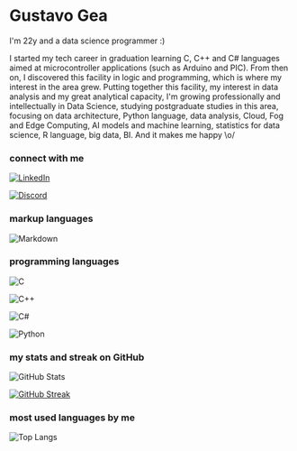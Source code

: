 
# Gustavo Gea

I'm 22y and a data science programmer :)

I started my tech career in graduation learning C, C++ and C# languages aimed at microcontroller applications (such as Arduino and PIC). From then on, I discovered this facility in logic and programming, which is where my interest in the area grew. Putting together this facility, my interest in data analysis and my great analytical capacity, I'm growing professionally and intellectually in Data Science, studying postgraduate studies in this area, focusing on data architecture, Python language, data analysis, Cloud, Fog and Edge Computing, AI models and machine learning, statistics for data science, R language, big data, BI.
And it makes me happy \o/


### connect with me

[![LinkedIn](https://img.shields.io/badge/LinkedIn-FFF?style=for-the-badge&logo=linkedin&logoColor=000)](https://www.linkedin.com/in/gustavo-mastrocollo/) 

[![Discord](https://img.shields.io/badge/Discord-FFF?style=for-the-badge&logo=discord&logoColor=000)](https://www.discord.com/in/gea1904/)


### markup languages

![Markdown](https://img.shields.io/badge/Markdown-FFF?style=for-the-badge&logo=markdown&logoColor=000)


### programming languages

![C](https://img.shields.io/badge/C-FFF?style=for-the-badge&logo=c&logoColor=000)

![C++](https://img.shields.io/badge/C%2B%2B-FFF?style=for-the-badge&logo=c%2B%2B&logoColor=000)

![C#](https://img.shields.io/badge/C%23-FFF?style=for-the-badge&logo=c-sharp&logoColor=000)

![Python](https://img.shields.io/badge/Python-FFF?style=for-the-badge&logo=python&logoColor=000)


### my stats and streak on GitHub

![GitHub Stats](https://github-readme-stats.vercel.app/api?username=gfmgea&theme=transparent&bg_color=000&border_color=30A3DC&show_icons=true&icon_color=30A3DC&title_color=E94D5F&text_color=FFF&hide_title=true&hide=stars)

[![GitHub Streak](https://streak-stats.demolab.com/?user=gfmgea&theme=bear&background=000&border=30A3DC&dates=FFF)](https://git.io/streak-stats)


### most used languages by me

![Top Langs](https://github-readme-stats-git-masterrstaa-rickstaa.vercel.app/api/top-langs/?username=gfmgea&bg_color=000&border_color=30A3DC&title_color=E94D5F&text_color=FFF&hide_title=true&hide=stars)

